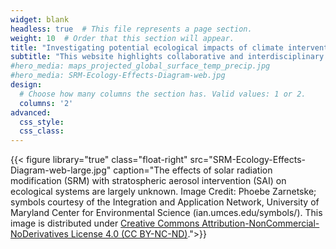 ```yaml
---
widget: blank  
headless: true  # This file represents a page section.
weight: 10  # Order that this section will appear.
title: "Investigating potential ecological impacts of climate intervention by reflecting sunlight to cool Earth"
subtitle: "This website highlights collaborative and interdisciplinary research from members of a National Science Foundation funded [Workshop on ecological impacts of solar radiation modification (SRM) geoengineering](https://www.nsf.gov/awardsearch/showAward?AWD_ID=1937699&HistoricalAwards=false). "
#hero_media: maps_projected_global_surface_temp_precip.jpg
#hero_media: SRM-Ecology-Effects-Diagram-web.jpg
design:
  # Choose how many columns the section has. Valid values: 1 or 2.
  columns: '2'
advanced:
  css_style:
  css_class:
---
```

{{< figure library="true"  class="float-right" src="SRM-Ecology-Effects-Diagram-web-large.jpg" caption="The effects of solar radiation modification (SRM) with stratospheric aerosol intervention (SAI) on ecological systems are largely unknown. Image Credit: Phoebe Zarnetske; symbols courtesy of the Integration and Application Network, University of Maryland Center for Environmental Science (ian.umces.edu/symbols/). This image is distributed under [Creative Commons Attribution-NonCommercial-NoDerivatives License 4.0 (CC BY-NC-ND)](https://www.creativecommons.org/licenses/by-nc-nd/2.0/).">}}
